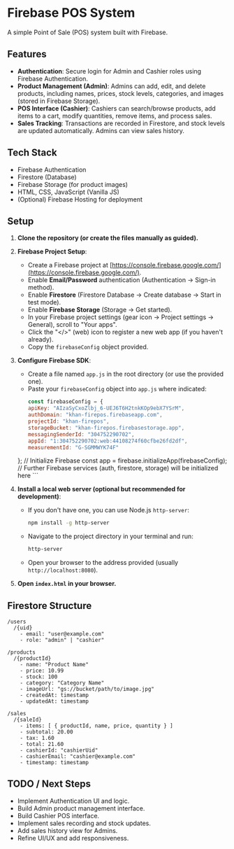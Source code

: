# Firebase POS System

A simple Point of Sale (POS) system built with Firebase.

## Features

-   **Authentication**: Secure login for Admin and Cashier roles using Firebase Authentication.
-   **Product Management (Admin)**: Admins can add, edit, and delete products, including names, prices, stock levels, categories, and images (stored in Firebase Storage).
-   **POS Interface (Cashier)**: Cashiers can search/browse products, add items to a cart, modify quantities, remove items, and process sales.
-   **Sales Tracking**: Transactions are recorded in Firestore, and stock levels are updated automatically. Admins can view sales history.

## Tech Stack

-   Firebase Authentication
-   Firestore (Database)
-   Firebase Storage (for product images)
-   HTML, CSS, JavaScript (Vanilla JS)
-   (Optional) Firebase Hosting for deployment

## Setup

1.  **Clone the repository (or create the files manually as guided).**

2.  **Firebase Project Setup**:
    *   Create a Firebase project at [https://console.firebase.google.com/](https://console.firebase.google.com/).
    *   Enable **Email/Password** authentication (Authentication -> Sign-in method).
    *   Enable **Firestore** (Firestore Database -> Create database -> Start in test mode).
    *   Enable **Firebase Storage** (Storage -> Get started).
    *   In your Firebase project settings (gear icon -> Project settings -> General), scroll to "Your apps".
    *   Click the "</>" (web) icon to register a new web app (if you haven't already).
    *   Copy the `firebaseConfig` object provided.

3.  **Configure Firebase SDK**:
    *   Create a file named `app.js` in the root directory (or use the provided one).
    *   Paste your `firebaseConfig` object into `app.js` where indicated:
        ```javascript
        const firebaseConfig = {
        apiKey: "AIzaSyCxoZlbj_6-UEJ6T6H2tnkKOp9ebX7YSrM",
        authDomain: "khan-firepos.firebaseapp.com",
        projectId: "khan-firepos",
        storageBucket: "khan-firepos.firebasestorage.app",
        messagingSenderId: "304752290702",
        appId: "1:304752290702:web:44108274f60cfbe26fd2df",
        measurementId: "G-SGMMWYK74F"
    };
        // Initialize Firebase
        const app = firebase.initializeApp(firebaseConfig);
        // Further Firebase services (auth, firestore, storage) will be initialized here
        ```

4.  **Install a local web server (optional but recommended for development)**:
    *   If you don't have one, you can use Node.js `http-server`:
        ```bash
        npm install -g http-server
        ```
    *   Navigate to the project directory in your terminal and run:
        ```bash
        http-server
        ```
    *   Open your browser to the address provided (usually `http://localhost:8080`).

5.  **Open `index.html` in your browser.**

## Firestore Structure

```
/users
  /{uid}
    - email: "user@example.com"
    - role: "admin" | "cashier"

/products
  /{productId}
    - name: "Product Name"
    - price: 10.99
    - stock: 100
    - category: "Category Name"
    - imageUrl: "gs://bucket/path/to/image.jpg"
    - createdAt: timestamp
    - updatedAt: timestamp

/sales
  /{saleId}
    - items: [ { productId, name, price, quantity } ]
    - subtotal: 20.00
    - tax: 1.60
    - total: 21.60
    - cashierId: "cashierUid"
    - cashierEmail: "cashier@example.com"
    - timestamp: timestamp
```

## TODO / Next Steps

-   Implement Authentication UI and logic.
-   Build Admin product management interface.
-   Build Cashier POS interface.
-   Implement sales recording and stock updates.
-   Add sales history view for Admins.
-   Refine UI/UX and add responsiveness.
